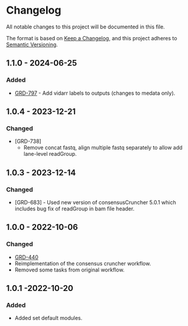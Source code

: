 # Changelog
All notable changes to this project will be documented in this file.

The format is based on [Keep a Changelog](https://keepachangelog.com/en/1.0.0/),
and this project adheres to [Semantic Versioning](https://semver.org/spec/v2.0.0.html).

## 1.1.0 - 2024-06-25
### Added
- [GRD-797](https://jira.oicr.on.ca/browse/GRD-797) - Add vidarr labels to outputs (changes to medata only).

## 1.0.4 - 2023-12-21
### Changed
- [GRD-738]
  - Remove concat fastq, align multiple fastq separately to allow add lane-level readGroup.

## 1.0.3 - 2023-12-14
### Changed
- [GRD-683] - Used new version of consensusCruncher 5.0.1 which includes bug fix of readGroup in bam file header.

## 1.0.0 - 2022-10-06
### Changed
- [GRD-440](https://jira.oicr.on.ca/browse/GRD-440) 
- Reimplementation of the consensus cruncher workflow.
- Removed some tasks from original workflow.

## 1.0.1 -2022-10-20
### Added
- Added set default modules.
